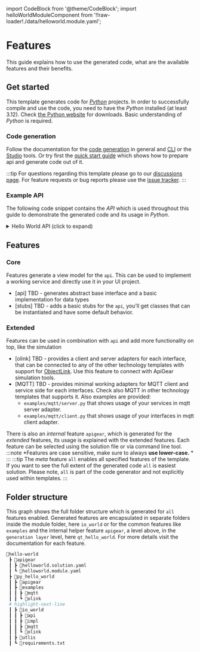 import CodeBlock from '@theme/CodeBlock';
import helloWorldModuleComponent from '!!raw-loader!./data/helloworld.module.yaml';

# Features

This guide explains how to use the generated code, what are the available features and  their benefits.

## Get started

This template generates code for [*Python*](https://www.python.org/) projects. In order to successfully compile and use the code, you need to have the *Python* installed (at least 3.12). Check [the Python website](https://www.python.org/downloads/) for downloads.
Basic understanding of *Python* is required.

### Code generation
Follow the documentation for the [code generation](/docs/guide/intro) in general and [CLI](/docs/cli/generate) or the [Studio](/docs/studio/intro) tools.
Or try first the [quick start guide](../quickstart/index.md) which shows how to prepare api and generate code out of it.

:::tip
For questions regarding this template please go to our [discussions page](https://github.com/orgs/apigear-io/discussions). For feature requests or bug reports please use the [issue tracker](https://github.com/apigear-io/template-python/issues).
:::

### Example API

The following code snippet contains the *API* which is used throughout this guide to demonstrate the generated code and its usage in *Python*.

<details>
    <summary>Hello World API (click to expand)</summary>
    <CodeBlock language="yaml" showLineNumbers>{helloWorldModuleComponent}</CodeBlock>
</details>

## Features

### Core
Features generate a view model for the `api`. This can be used to implement a working service and directly use it in your UI project.
- [api] TBD - generates abstract base interface and a basic implementation for data types
- [stubs] TBD - adds a basic stubs for the `api`, you'll get classes that can be instantiated and have some default behavior.

### Extended
Features can be used in combination with `api` and add more functionality on top, like the simulation
- [olink] TBD - provides a client and server adapters for each interface, that can be connected to any of the other technology templates with support for [ObjectLink](/docs/advanced/objectlink/intro). Use this feature to connect with ApiGear simulation tools.
- [MQTT] TBD - provides minimal working adapters for MQTT client and service side for each interfaces. Check also MQTT in other technology templates that supports it. Also examples are provided:
    - `examples/mqtt/server.py` that shows usage of your services in mqtt server adapter.
    - `examples/mqtt/client.py` that shows usage of your interfaces in mqtt client adapter.

There is also an *internal* feature `apigear`, which is generated for the *extended* features, its usage is explained with the extended features.
Each feature can be selected using the solution file or via command line tool.
:::note
*Features are case sensitive, make sure to always **use lower-case.** *
:::
:::tip
The *meta* feature `all` enables all specified features of the template. If you want to see the full extent of the generated code `all` is easiest solution.
Please note, `all` is part of the code generator and not explicitly used within templates.
:::
## Folder structure

This graph shows the full folder structure which is generated for `all` features enabled.
 Generated features are encapsulated in separate folders inside the module folder, here `io_world` or for the common features like `examples` and the internal helper feature `apigear`, a level above, in the `generation layer` level, here `qt_hello_world`. For more details visit the documentation for each feature. 

```bash
📂hello-world
 ┣ 📂apigear
 ┃ ┣ 📜helloworld.solution.yaml
 ┃ ┗ 📜helloworld.module.yaml
 ┣ 📂py_hello_world
 ┃ ┣ 📂apigear
 ┃ ┣ 📂examples
 ┃ ┃ ┣ 📂mqtt
 ┃ ┃ ┗ 📂olink
 # highlight-next-line
 ┃ ┣ 📂io_world
 ┃ ┃ ┣ 📂api
 ┃ ┃ ┣ 📂impl
 ┃ ┃ ┣ 📂mqtt
 ┃ ┃ ┗ 📂olink
 ┃ ┣ 📂utlis
 ┃ ┗ 📜requirements.txt
```
